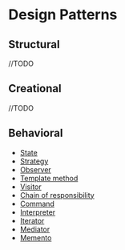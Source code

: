 # Design Patterns

## Structural

//TODO

## Creational

//TODO

## Behavioral

- [State](./behavioral/state/state.go)
- [Strategy](./behavioral/strategy/strategy.go)
- [Observer](./behavioral/observer/observer.go)
- [Template method](./behavioral/template-method/template-method.go)
- [Visitor](./behavioral/visitor/visitor.go)
- [Chain of responsibility](./behavioral/chain-of-responsibility/chain-of-responsibility.go)
- [Command](./behavioral/command/command.go)
- [Interpreter](./behavioral/interpreter/interpreter.go)
- [Iterator](./behavioral/iterator/iterator.go)
- [Mediator](./behavioral/mediator/mediator.go)
- [Memento](./behavioral/memento/memento.go)
